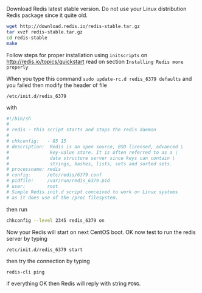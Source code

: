 Download Redis latest stable version. Do not use your Linux distribution Redis package since it quite old.
```bash
wget http://download.redis.io/redis-stable.tar.gz
tar xvzf redis-stable.tar.gz
cd redis-stable
make
```
Follow steps for proper installation using `initscripts` on http://redis.io/topics/quickstart read on section `Installing Redis more properly`

When you type this command `sudo update-rc.d redis_6379 defaults` and you failed then modify the header of file
```
/etc/init.d/redis_6379
```
with
```bash
#!/bin/sh
#
# redis - this script starts and stops the redis daemon
#
# chkconfig:   - 85 15
# description:  Redis is an open source, BSD licensed, advanced \
#               key-value store. It is often referred to as a \
#               data structure server since keys can contain \
#               strings, hashes, lists, sets and sorted sets.
# processname: redis
# config:      /etc/redis/6379.conf
# pidfile:     /var/run/redis_6379.pid
# user:        root
# Simple Redis init.d script conceived to work on Linux systems
# as it does use of the /proc filesystem.
```
then run
```bash
chkconfig --level 2345 redis_6379 on
```
Now your Redis will start on next CentOS boot.
OK now test to run the redis server by typing
```
/etc/init.d/redis_6379 start
```
then try the connection by typing
```
redis-cli ping
```
if everything OK then Redis will reply with string `PONG`.
